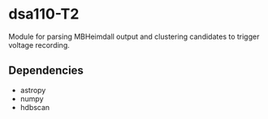 # dsa110-T2

Module for parsing MBHeimdall output and clustering candidates to trigger voltage recording.

## Dependencies
- astropy
- numpy
- hdbscan

